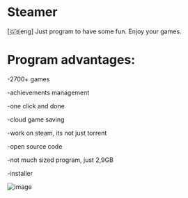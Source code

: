 # Steamer
[🇬🇧eng]
Just program to have some fun. Enjoy your games.

# Program advantages:

-2700+ games

-achievements management 

-one click and done

-cloud game saving

-work on steam, its not just torrent

-open source code

-not much sized program, just 2,9GB

-installer 

![image](https://github.com/user-attachments/assets/a5f0b04d-e83a-4b41-8ab8-f00d5d61800c)
